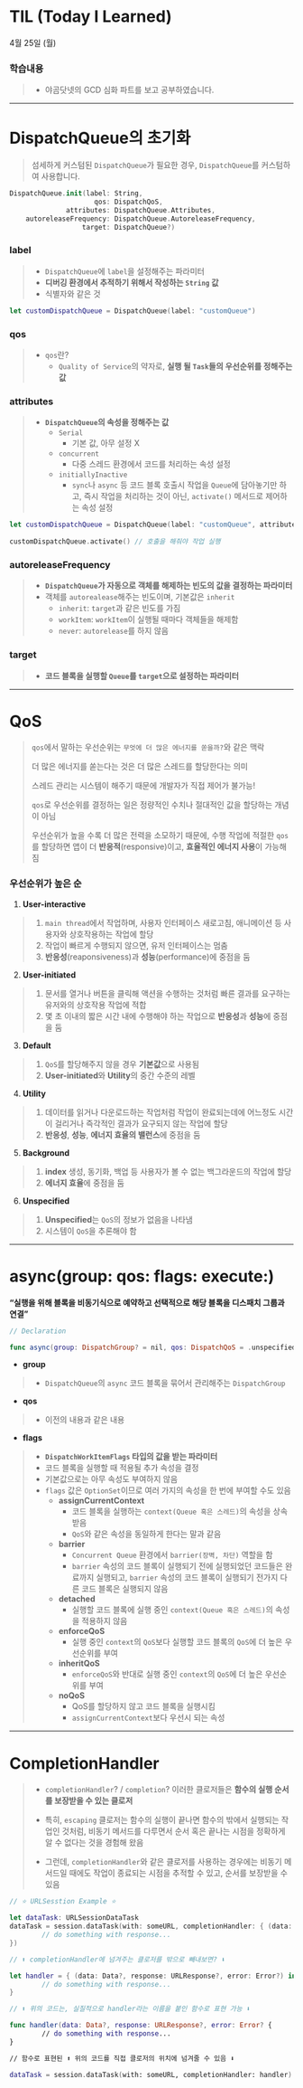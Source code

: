 # TIL (Today I Learned)
4월 25일 (월)

### 학습내용
> - 야곰닷넷의 GCD 심화 파트를 보고 공부하였습니다.

---

# DispatchQueue의 초기화

> 섬세하게 커스텀된 `DispatchQueue`가 필요한 경우, `DispatchQueue`를 커스텀하여 사용합니다.

```swift
DispatchQueue.init(label: String,
                     qos: DispatchQoS,
              attributes: DispatchQueue.Attributes,
    autoreleaseFrequency: DispatchQueue.AutoreleaseFrequency,
                  target: DispatchQueue?)
```

### label

> - `DispatchQueue`에 `label`을 설정해주는 파라미터
> - **디버깅 환경에서 추적하기 위해서 작성하는 `String` 값**
> - 식별자와 같은 것

```swift
let customDispatchQueue = DispatchQueue(label: "customQueue")
```

### qos

> - `qos`란?
>    - `Quality of Service`의 약자로, **실행 될 `Task`들의 우선순위를 정해주는 값**

### attributes

> - **`DispatchQueue`의 속성을 정해주는 값**
>    - `Serial`
>        - 기본 값, 아무 설정 X
>    - `concurrent`
>        - 다중 스레드 환경에서 코드를 처리하는 속성 설정
>    - `initiallyInactive`
>        - `sync`나 `async` 등 코드 블록 호출시 작업을 `Queue`에 담아놓기만 하고, 즉시 작업을 처리하는 것이 아닌, `activate()` 메서드로 제어하는 속성 설정
        
```swift
let customDispatchQueue = DispatchQueue(label: "customQueue", attributes: .initiallyInactive)
        
customDispatchQueue.activate() // 호출을 해줘야 작업 실행
```
        

### autoreleaseFrequency

> - **`DispatchQueue`가 자동으로 객체를 해제하는 빈도의 값을 결정하는 파라미터**
> - 객체를 `autorealease`해주는 빈도이며, 기본값은 `inherit`
>    - `inherit`: `target`과 같은 빈도를 가짐
>    - `workItem`: `workItem`이 실행될 때마다 객체들을 해제함
>    - `never`: `autorelease`를 하지 않음

### target

> - **코드 블록을 실행할 `Queue`를 `target`으로 설정하는 파라미터**

---

# QoS

> `qos`에서 말하는 우선순위는 `무엇에 더 많은 에너지를 쏟을까?`와 같은 맥락
>
> 더 많은 에너지를 쏟는다는 것은 더 많은 스레드를 할당한다는 의미
>
> 스레드 관리는 시스템이 해주기 때문에 개발자가 직접 제어가 불가능!
>
> `qos`로 우선순위를 결정하는 일은 정량적인 수치나 절대적인 값을 할당하는 개념이 아님
>
> 우선순위가 높을 수록 더 많은 전력을 소모하기 때문에, 수행 작업에 적절한 `qos`를 할당하면 앱이 더 **반응적**(responsive)이고, **효율적인 에너지 사용**이 가능해짐

### 우선순위가 높은 순

1. **User-interactive**
>    1. `main thread`에서 작업하며, 사용자 인터페이스 새로고침, 애니메이션 등 사용자와 상호작용하는 작업에 할당
>    2. 작업이 빠르게 수행되지 않으면, 유저 인터페이스는 멈춤
>    3. **반응성**(reaponsiveness)과 **성능**(performance)에 중점을 둠
2. **User-initiated**
>    1. 문서를 열거나 버튼을 클릭해 액션을 수행하는 것처럼 빠른 결과를 요구하는 유저와의 상호작용 작업에 적합
>    2. 몇 초 이내의 짧은 시간 내에 수행해야 하는 작업으로 **반응성**과 **성능**에 중점을 둠
3. **Default**
>    1. `QoS`를 할당해주지 않을 경우 **기본값**으로 사용됨
>    2. **User-initiated**와 **Utility**의 중간 수준의 레벨
4. **Utility**
>    1. 데이터를 읽거나 다운로드하는 작업처럼 작업이 완료되는데에 어느정도 시간이 걸리거나 즉각적인 결과가 요구되지 않는 작업에 할당
>    2. **반응성**, **성능**, **에너지 효율의 밸런스**에 중점을 둠
5. **Background**
>    1. **index** 생성, 동기화, 백업 등 사용자가 볼 수 없는 백그라운드의 작업에 할당
>    2. **에너지 효율**에 중점을 둠
6. **Unspecified**
>    1. **Unspecified**는 `QoS`의 정보가 없음을 나타냄
>    2. 시스템이 `QoS`을 추론해야 함

---

# ****async(group: qos: flags: execute:)****

**“실행을 위해 블록을 비동기식으로 예약하고 선택적으로 해당 블록을 디스패치 그룹과 연결”**

```swift
// Declaration 

func async(group: DispatchGroup? = nil, qos: DispatchQoS = .unspecified, flags: DispatchWorkItemFlags = [], execute work: @escaping () -> Void)
```

- **group**
>    - `DispatchQueue`의 `async` 코드 블록을 묶어서 관리해주는 `DispatchGroup`
- **qos**
>    - 이전의 내용과 같은 내용
- **flags**
>    - **`DispatchWorkItemFlags` 타입의 값을 받는 파라미터**
>    - 코드 블록을 실행할 때 적용될 추가 속성을 결정
>    - 기본값으로는 아무 속성도 부여하지 않음
>    - `flags` 값은 `OptionSet`이므로 여러 가지의 속성을 한 번에 부여할 수도 있음
>        - **assignCurrentContext**
>            - 코드 블록을 실행하는 `context(Queue 혹은 스레드)`의 속성을 상속받음
>            - `QoS`와 같은 속성을 동일하게 한다는 말과 같음
>        - **barrier**
>            - `Concurrent Queue` 환경에서 `barrier(장벽, 차단)` 역할을 함
>            - `barrier` 속성의 코드 블록이 실행되기 전에 실행되었던 코드들은 완료까지 실행되고, `barrier` 속성의 코드 블록이 실행되기 전가지 다른 코드 블록은 실행되지 않음
>        - **detached**
>            - 실행할 코드 블록에 실행 중인 `context(Queue 혹은 스레드)`의 속성을 적용하지 않음
>        - **enforceQoS**
>            - 실행 중인 `context`의 `QoS`보다 실행할 코드 블록의 `QoS`에 더 높은 우선순위를 부여
>        - **inheritQoS**
>            - `enforceQoS`와 반대로 실행 중인 `context`의 `QoS`에 더 높은 우선순위를 부여
>        - **noQoS**
>            - QoS를 할당하지 않고 코드 블록을 실행시킴
>            - `assignCurrentContext`보다 우선시 되는 속성

---

# CompletionHandler

> - `completionHandler`? / `completion`? 이러한 클로저들은 **함수의 실행 순서를 보장받을 수 있는 클로저**
>
> - 특히, `escaping` 클로저는 함수의 실행이 끝나면 함수의 밖에서 실행되는 작업인 것처럼, 비동기 메서드를 다루면서 순서 혹은 끝나는 시점을 정확하게 알 수 없다는 것을 경험해 왔음
>
> - 그런데, `completionHandler`와 같은 클로저를 사용하는 경우에는 비동기 메서드일 때에도 작업이 종료되는 시점을 추적할 수 있고, 순서를 보장받을 수 있음

```swift
// ⭐️ URLSesstion Example ⭐️

let dataTask: URLSessionDataTask
dataTask = session.dataTask(with: someURL, completionHandler: { (data: Data?, response: URLResponse?, error: Error?) 
        // do something with response...
})

// ⬆️ completionHandler에 넘겨주는 클로저를 밖으로 빼내보면? ⬇️

let handler = { (data: Data?, response: URLResponse?, error: Error?) in
        // do something with response...
}

// ⬆️ 위의 코드는, 실질적으로 handler라는 이름을 붙인 함수로 표현 가능 ⬇️

func handler(data: Data?, response: URLResponse?, error: Error? {
        // do something with response...
}

// 함수로 표현된 ⬆️ 위의 코드를 직접 클로저의 위치에 넘겨줄 수 있음 ⬇️

dataTask = session.dataTask(with: someURL, completionHandler: handler)
```





